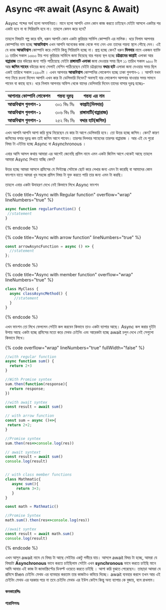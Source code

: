 # Async এবং await (Async & Await)

Async শব্দের অর্থ হলো অসমনিয়ত। মানে হলো আপনি এমন কোন কাজ করতে চাইছেন যেইটা আসলে একটার পর একটা হবে না বা সিরিয়ালি হবে না। তাহলে কেমন করে হবে?&#x20;

তাহলে বিষয়টা গল্প করে বলি, ধরুন আপনি কোন একটা কুরিয়ার সার্ভিস কোম্পানি এর মালিক। ধরে নিলাম আপনার কোম্পানির নাম হচ্ছে **আত্মবিশ্বাস** এখন আপনি অনেকের কাজ থেকে পন্য নেন এবং তাদের গন্তব্য স্থলে পৌছে দেন। এই যে কাজ **আত্মবিশ্বাস** কোম্পানি করে সেইটা কিন্তু সিরিয়ালি হচ্ছে না। প্রশ্ন হচ্ছে কেন? ধরুন **দিলদার** নামে একজন ব্যাক্তি ১১ তারিখ সকাল ১০ঃ০০ টায় পন্য কুরিয়ার সার্ভিসে জমা দিয়েছে যার গন্তব্য স্থল হচ্ছে **চট্টগ্রামের কাপ্তাই** এলাকা আর **বাপ্পারাজ** তার বউয়ের জন্য শাড়ি পাঠিয়েছে যেইটা **রাঙ্গামাটি এলাকা** জমা দেওয়ার সময় ছিল ১১ তারিখ সকাল ৯ঃ০০ টা আর **জসিম সাহেব** বউয়ের জন্য সেলাই মেশিন পাঠিয়েছেন যেইটা চট্টগ্রামের **বদ্দার হাট** এলাকা জমা দেওয়ার সময় ছিল একই তারিখে সকাল ১২ঃ০০টা । এখন আপনার **আত্মবিশ্বাস** কোম্পানির লোকেশন  হচ্ছে ঢাকা গুলশান-১ । আপনি যখন পন্য নিয়ে রওনা দিলেন আপনি এখন কার টা ডেলিভারি দিবেন? অবস্যই যার লোকেশন আপনার যাওয়ার সময় সামনে পাবেন বা কাছে হবে। ধরে নিলাম আপনার অফিস থেকে যাদের ডেলিভারি দিবেন তাদের বাসার দূরত্ব হচ্ছেঃ-

<table data-full-width="false"><thead><tr><th>আপানার কোম্পানি লোকেশন</th><th>গন্তব্য দূরত্ব</th><th>গন্তব্য এর নাম</th></tr></thead><tbody><tr><td><strong>আত্মবিশ্বাস গুলশান-১</strong></td><td>৩০১ কিঃ মিঃ </td><td><strong>কাপ্তাই(দিলদার)</strong></td></tr><tr><td><strong>আত্মবিশ্বাস গুলশান-১</strong></td><td>৩০৬ কিঃ মিঃ </td><td><strong>রাঙ্গামাটি(বাপ্পারাজ)</strong></td></tr><tr><td><strong>আত্মবিশ্বাস গুলশান-১</strong></td><td>২৫২ কিঃ মিঃ</td><td><strong>বদ্দার হাট(জসিম)</strong></td></tr></tbody></table>

এখন আপনি আপনি আশা করি বুঝে নিয়েছেন যে কার টা আগে ডেলিভারি হবে। তো উত্তর হচ্ছে জসিম। কেন? কারণ জসিমের বসার দূরত্ব কম তাই জসিম আগে পাবেন। তারপর দিলদার সাহেবের তারপর বাপ্পারাজ । আর এই যে পুরো বিষয় টা এইটায় হচ্ছে Async বা Asynchronous ।

এবার আসি আসল কথায় আমারা এর আগেই জেনেছি প্রমিস নামে এমন একটা জিনিস আগে থেকেই আছে তাহলে আমারা Async লিখতে যাচ্ছি কেন?

উত্তর হচ্ছে আমরা আসলে প্রমিসের যে সিন্ট্যাক্স সেটাকে ছোট করে লেখার জন্য এমন টা করেছি বা আমাদের কোন ফাংশনে যাতে আমরা খুব সহজে প্রমিস বিষয় টা যুক্ত করতে পারি তার জন্য এমন টা করছি।&#x20;

তাহলে এবার একটা উদাহরণ দেখে নেই কিভাবে লিখে Async ফাংশন&#x20;

{% code title="Async with Regular function" overflow="wrap" lineNumbers="true" %}
```javascript
async function regularFunction() {
 //statement
}

```
{% endcode %}



{% code title="Async with arrow function" lineNumbers="true" %}
```javascript
const arrowAsyncFunction = async () => {
  //statement
};

```
{% endcode %}



{% code title="Async with member function" overflow="wrap" lineNumbers="true" %}
```javascript
class MyClass {
  async classAsyncMethod() {
    //statement
  }
}

```
{% endcode %}

এখন ফাংশন তো লিখে ফেললেন সেইটা কল করবেন কিভাবে তাও একটা ব্যাপার আছে। Async কল করার দুইটা উপায় আছে একটা হচ্ছে প্রমিসের মতো করে মেথড চেইনিং এবং আরেকটা হচ্ছে await চলুন দেখে নেই সেগুলো কিভাবে লিখে।

{% code overflow="wrap" lineNumbers="true" fullWidth="false" %}
```javascript
//with regular function
async function sum() {
  return 2+3
}

//With Promise syntex
sum.then(function(response){
  return response;
})

//with await syntex
const result = await sum()

// with arrow function
const sum = async ()=>{
 return 2+2;
}

//Promise syntex
sum.then(res=>console.log(res))

// await syntext 
const result = await sum()
console.log(result)


// with class member functions
class Mathmatic{
   async sum(){
     return 3+3;
   }
}

const math = Mathmatic()

//Promise Syntex
math.sum().then(res=>console.log(res))

//await syntex
const result = await math.sum()
console.log(result)
```
{% endcode %}

এখন আসুন await নামে যে বিষয় টা আছে সেইটার একটু  গভীরে যায়। আসলে await বিষয় টা হচ্ছে, আমরা যে বিষয়টা **Asynchronous** ভাবে করতে চাইছিলাম সেইটা এখন **synchronous** ভাবে করতে চাইছি মানে আমি আবার এই কাজ টা জাভাস্ক্রিপ্টের ডিফল্ট ওয়েতে করতে চাইছি । আশা করি বুঝতে পেরেছেন। তাছাড়া আমরা যে প্রমিসে then চেইনিং মেথড এর ব্যাবহার করতাম তার কাজটাও কমিয়ে দিচ্ছে। await ব্যবহার করলে তখন আর এই চেইনিং মেথড এর দরকার পরে না তবে চেইনিং মেথড এর ইউস কেইস কিন্তু অন্য ব্যাপার কে বুজায়, বলে রাখলাম।&#x20;



#### কনকারেন্সিঃ

#### প্যরালিসমঃ
